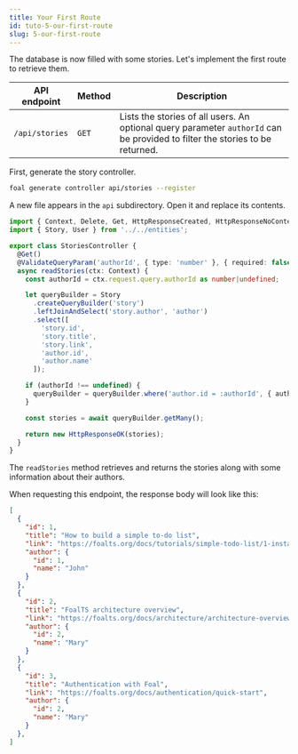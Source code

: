 ```yaml
---
title: Your First Route
id: tuto-5-our-first-route
slug: 5-our-first-route
---
```


The database is now filled with some stories. Let's implement the first route to retrieve them.

| API endpoint | Method | Description |
| --- | --- | --- |
| `/api/stories` | `GET` | Lists the stories of all users. An optional query parameter `authorId` can be provided to filter the stories to be returned. |

First, generate the story controller.

```bash
foal generate controller api/stories --register
```

A new file appears in the `api` subdirectory. Open it and replace its contents.

```typescript
import { Context, Delete, Get, HttpResponseCreated, HttpResponseNoContent, HttpResponseNotFound, HttpResponseOK, Post, UserRequired, ValidateBody, ValidatePathParam, ValidateQueryParam } from '@foal/core';
import { Story, User } from '../../entities';

export class StoriesController {
  @Get()
  @ValidateQueryParam('authorId', { type: 'number' }, { required: false })
  async readStories(ctx: Context) {
    const authorId = ctx.request.query.authorId as number|undefined;

    let queryBuilder = Story
      .createQueryBuilder('story')
      .leftJoinAndSelect('story.author', 'author')
      .select([
        'story.id',
        'story.title',
        'story.link',
        'author.id',
        'author.name'
      ]);

    if (authorId !== undefined) {
      queryBuilder = queryBuilder.where('author.id = :authorId', { authorId });
    }

    const stories = await queryBuilder.getMany();

    return new HttpResponseOK(stories);
  }
}

```

The `readStories` method retrieves and returns the stories along with some information about their authors.

When requesting this endpoint, the response body will look like this:
```json
[
  {
    "id": 1,
    "title": "How to build a simple to-do list",
    "link": "https://foalts.org/docs/tutorials/simple-todo-list/1-installation",
    "author": {
      "id": 1,
      "name": "John"
    }
  },
  {
    "id": 2,
    "title": "FoalTS architecture overview",
    "link": "https://foalts.org/docs/architecture/architecture-overview",
    "author": {
      "id": 2,
      "name": "Mary"
    }
  },
  {
    "id": 3,
    "title": "Authentication with Foal",
    "link": "https://foalts.org/docs/authentication/quick-start",
    "author": {
      "id": 2,
      "name": "Mary"
    }
  },
]
```